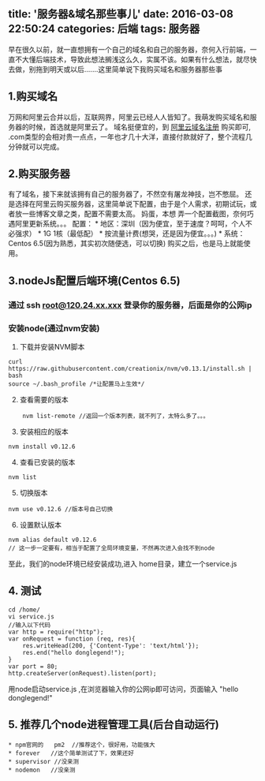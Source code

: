 title: '服务器&域名那些事儿'
date: 2016-03-08 22:50:24
categories: 后端 
tags: 服务器
---
早在很久以前，就一直想拥有一个自己的域名和自己的服务器，奈何入行前端，一直不大懂后端技术，导致此想法搁浅这么久，实属不该。如果有什么想法，就尽快去做，别拖到明天或以后.......这里简单说下我购买域名和服务器那些事
<!-- more -->

## 1.购买域名
万网和阿里云合并以后，互联网界，阿里云已经人人皆知了。我萌发购买域名和服务器的时候，首选就是阿里云了。
域名挺便宜的，到 [阿里云域名注册](http://wanwang.aliyun.com/ "_blank") 购买即可, .com类型的会相对贵一点点，一年也才几十大洋，直接付款就好了，整个流程几分钟就可以完成。

## 2.购买服务器
有了域名，接下来就该拥有自己的服务器了，不然空有屠龙神技，岂不憋屈。
还是选择在阿里云购买服务器，这里简单说下配置，由于是个人需求，初期试玩，或者放一些博客文章之类，配置不需要太高。
妈蛋，本想 弄一个配置截图，奈何巧遇阿里更新系统。。。
配置：
	* 地区：深圳（因为便宜，至于速度？呵呵，个人不必强求）
	* 1G  1核（最低配）
	* 按流量计费(想哭，还是因为便宜。。。)
	* 系统：Centos 6.5(因为熟悉，其实初次随便选，可以切换)
购买之后，也是马上就能使用。

## 3.nodeJs配置后端环境(Centos 6.5)
### 通过 ssh root@120.24.xx.xxx 登录你的服务器，后面是你的公网ip
### 安装node(通过nvm安装)
1. 下载并安装NVM脚本
```
curl https://raw.githubusercontent.com/creationix/nvm/v0.13.1/install.sh | bash
source ~/.bash_profile /*让配置马上生效*/
```
2. 查看需要的版本
```
	nvm list-remote //返回一个版本列表，就不列了，太特么多了。。。
```
3. 安装相应的版本
```
nvm install v0.12.6
```
4. 查看已安装的版本
```
nvm list
```
5. 切换版本
```
nvm use v0.12.6 //版本号自己切换
```
6. 设置默认版本
```
nvm alias default v0.12.6
// 这一步一定要有，相当于配置了全局环境变量，不然再次进入会找不到node
```

至此，我们的node环境已经安装成功,进入 home目录，建立一个service.js 
## 4. 测试
```
cd /home/	
vi service.js
//输入以下代码
var http = require("http");
var onRequest = function (req, res){
	res.writeHead(200, {'Content-Type': 'text/html'});
	res.end("hello donglegend!");
}
var port = 80;
http.createServer(onRequest).listen(port);
```
用node启动service.js ,在浏览器输入你的公网ip即可访问，页面输入 "hello donglegend!"

## 5. 推荐几个node进程管理工具(后台自动运行)
	* npm官网的   pm2  //推荐这个，很好用，功能强大
	* forever   //这个简单测试了下，效果还好
	* supervisor //没亲测
	* nodemon   //没亲测
 